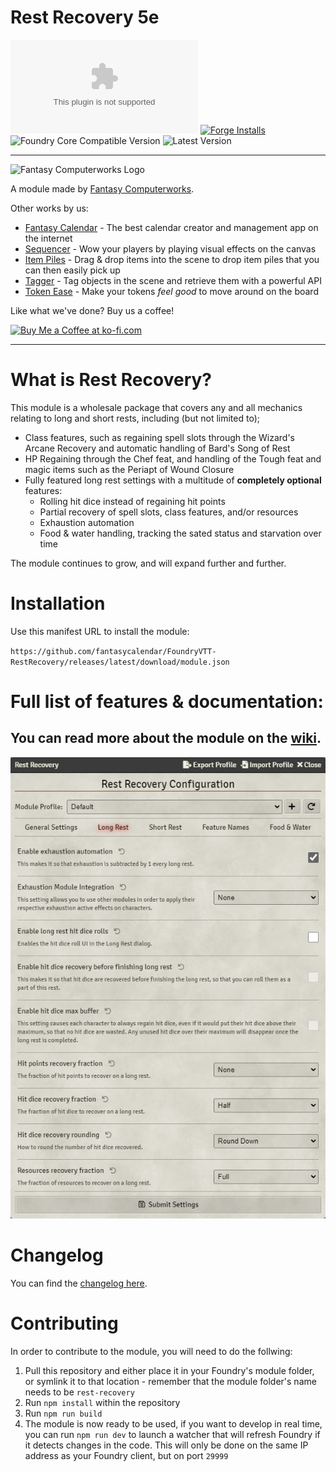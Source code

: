 # Rest Recovery 5e

![Latest Release Download Count](https://img.shields.io/github/downloads/fantasycalendar/FoundryVTT-RestRecovery/latest/module.zip?color=2b82fc&label=DOWNLOADS&style=for-the-badge) [![Forge Installs](https://img.shields.io/badge/dynamic/json?label=Forge%20Installs&query=package.installs&suffix=%25&url=https%3A%2F%2Fforge-vtt.com%2Fapi%2Fbazaar%2Fpackage%2Frest-recovery&colorB=006400&style=for-the-badge)](https://forge-vtt.com/bazaar#package=rest-recovery) ![Foundry Core Compatible Version](https://img.shields.io/badge/dynamic/json.svg?url=https%3A%2F%2Fgithub.com%2Ffantasycalendar%2FFoundryVTT-RestRecovery%2Freleases%2Flatest%2Fdownload%2Fmodule.json&label=Foundry%20Version&query=$.compatibility.verified&colorB=orange&style=for-the-badge) ![Latest Version](https://img.shields.io/badge/dynamic/json.svg?url=https%3A%2F%2Fgithub.com%2Ffantasycalendar%2FFoundryVTT-RestRecovery%2Freleases%2Flatest%2Fdownload%2Fmodule.json&label=Latest%20Release&prefix=v&query=$.version&colorB=red&style=for-the-badge)

---

<img src="https://app.fantasy-calendar.com/resources/computerworks-logo-full.png" alt="Fantasy Computerworks Logo" style="width:250px;"/>

A module made by [Fantasy Computerworks](http://fantasycomputer.works/).

Other works by us:

- [Fantasy Calendar](https://app.fantasy-calendar.com) - The best calendar creator and management app on the internet
- [Sequencer](https://foundryvtt.com/packages/sequencer) - Wow your players by playing visual effects on the canvas
- [Item Piles](https://foundryvtt.com/packages/item-piles) - Drag & drop items into the scene to drop item piles that you can then easily pick up
- [Tagger](https://foundryvtt.com/packages/tagger) - Tag objects in the scene and retrieve them with a powerful API
- [Token Ease](https://foundryvtt.com/packages/token-ease) - Make your tokens _feel good_ to move around on the board

Like what we've done? Buy us a coffee!

<a href='https://ko-fi.com/H2H2LCCQ' target='_blank'><img height='36' style='border:0px;height:36px;' src='https://cdn.ko-fi.com/cdn/kofi1.png?v=3' border='0' alt='Buy Me a Coffee at ko-fi.com' /></a>

---

# What is Rest Recovery?

This module is a wholesale package that covers any and all mechanics relating to long and short rests, including (but not limited to);

* Class features, such as regaining spell slots through the Wizard's Arcane Recovery and automatic handling of Bard's Song of Rest
* HP Regaining through the Chef feat, and handling of the Tough feat and magic items such as the Periapt of Wound Closure
* Fully featured long rest settings with a multitude of **completely optional** features:
  * Rolling hit dice instead of regaining hit points
  * Partial recovery of spell slots, class features, and/or resources
  * Exhaustion automation
  * Food & water handling, tracking the sated status and starvation over time

The module continues to grow, and will expand further and further.

# Installation
Use this manifest URL to install the module:

`https://github.com/fantasycalendar/FoundryVTT-RestRecovery/releases/latest/download/module.json`

# Full list of features & documentation:

## You can read more about the module on the [wiki](https://github.com/fantasycalendar/FoundryVTT-RestRecovery/wiki).

![Image of the Rest Recovery 5e long rest settings](docs/rest-rules.png)


# Changelog

You can find the [changelog here](changelog.md).


# Contributing

In order to contribute to the module, you will need to do the follwing:

1. Pull this repository and either place it in your Foundry's module folder, or symlink it to that location - remember that the module folder's name needs to be `rest-recovery`
2. Run `npm install` within the repository
3. Run `npm run build`
4. The module is now ready to be used, if you want to develop in real time, you can run `npm run dev` to launch a watcher that will refresh Foundry if it detects changes in the code. This will only be done on the same IP address as your Foundry client, but on port `29999`
